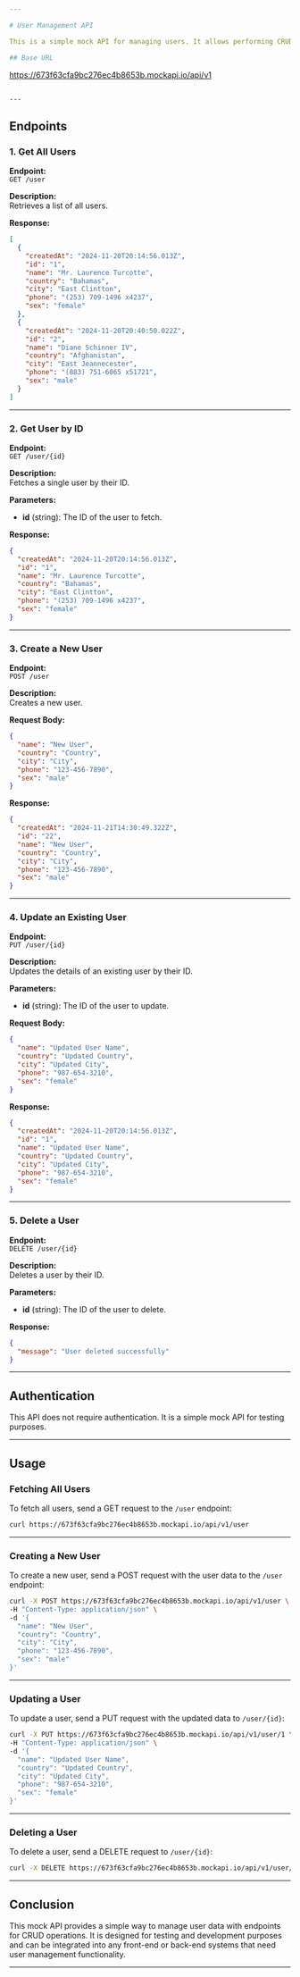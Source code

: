 ```yaml
---

# User Management API

This is a simple mock API for managing users. It allows performing CRUD operations such as creating, reading, updating, and deleting user data.

## Base URL

```
https://673f63cfa9bc276ec4b8653b.mockapi.io/api/v1
```

---
```


## Endpoints

### 1. Get All Users

**Endpoint:**  
`GET /user`

**Description:**  
Retrieves a list of all users.

**Response:**
```json
[
  {
    "createdAt": "2024-11-20T20:14:56.013Z",
    "id": "1",
    "name": "Mr. Laurence Turcotte",
    "country": "Bahamas",
    "city": "East Clintton",
    "phone": "(253) 709-1496 x4237",
    "sex": "female"
  },
  {
    "createdAt": "2024-11-20T20:40:50.022Z",
    "id": "2",
    "name": "Diane Schinner IV",
    "country": "Afghanistan",
    "city": "East Jeannecester",
    "phone": "(883) 751-6065 x51721",
    "sex": "male"
  }
]
```

---

### 2. Get User by ID

**Endpoint:**  
`GET /user/{id}`

**Description:**  
Fetches a single user by their ID.

**Parameters:**  
- **id** (string): The ID of the user to fetch.

**Response:**
```json
{
  "createdAt": "2024-11-20T20:14:56.013Z",
  "id": "1",
  "name": "Mr. Laurence Turcotte",
  "country": "Bahamas",
  "city": "East Clintton",
  "phone": "(253) 709-1496 x4237",
  "sex": "female"
}
```

---

### 3. Create a New User

**Endpoint:**  
`POST /user`

**Description:**  
Creates a new user.

**Request Body:**
```json
{
  "name": "New User",
  "country": "Country",
  "city": "City",
  "phone": "123-456-7890",
  "sex": "male"
}
```

**Response:**
```json
{
  "createdAt": "2024-11-21T14:30:49.322Z",
  "id": "22",
  "name": "New User",
  "country": "Country",
  "city": "City",
  "phone": "123-456-7890",
  "sex": "male"
}
```

---

### 4. Update an Existing User

**Endpoint:**  
`PUT /user/{id}`

**Description:**  
Updates the details of an existing user by their ID.

**Parameters:**  
- **id** (string): The ID of the user to update.

**Request Body:**
```json
{
  "name": "Updated User Name",
  "country": "Updated Country",
  "city": "Updated City",
  "phone": "987-654-3210",
  "sex": "female"
}
```

**Response:**
```json
{
  "createdAt": "2024-11-20T20:14:56.013Z",
  "id": "1",
  "name": "Updated User Name",
  "country": "Updated Country",
  "city": "Updated City",
  "phone": "987-654-3210",
  "sex": "female"
}
```

---

### 5. Delete a User

**Endpoint:**  
`DELETE /user/{id}`

**Description:**  
Deletes a user by their ID.

**Parameters:**  
- **id** (string): The ID of the user to delete.

**Response:**
```json
{
  "message": "User deleted successfully"
}
```

---

## Authentication

This API does not require authentication. It is a simple mock API for testing purposes.

---

## Usage

### Fetching All Users

To fetch all users, send a GET request to the `/user` endpoint:

```bash
curl https://673f63cfa9bc276ec4b8653b.mockapi.io/api/v1/user
```

---

### Creating a New User

To create a new user, send a POST request with the user data to the `/user` endpoint:

```bash
curl -X POST https://673f63cfa9bc276ec4b8653b.mockapi.io/api/v1/user \
-H "Content-Type: application/json" \
-d '{
  "name": "New User",
  "country": "Country",
  "city": "City",
  "phone": "123-456-7890",
  "sex": "male"
}'
```

---

### Updating a User

To update a user, send a PUT request with the updated data to `/user/{id}`:

```bash
curl -X PUT https://673f63cfa9bc276ec4b8653b.mockapi.io/api/v1/user/1 \
-H "Content-Type: application/json" \
-d '{
  "name": "Updated User Name",
  "country": "Updated Country",
  "city": "Updated City",
  "phone": "987-654-3210",
  "sex": "female"
}'
```

---

### Deleting a User

To delete a user, send a DELETE request to `/user/{id}`:

```bash
curl -X DELETE https://673f63cfa9bc276ec4b8653b.mockapi.io/api/v1/user/1
```

---

## Conclusion

This mock API provides a simple way to manage user data with endpoints for CRUD operations. It is designed for testing and development purposes and can be integrated into any front-end or back-end systems that need user management functionality.

---


